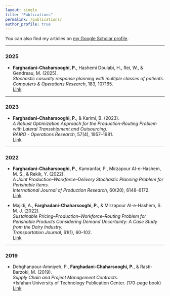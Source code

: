 ```yaml
---
layout: single
title: "Publications"
permalink: /publications/
author_profile: true
---
```


You can also find my articles on <a href="{{ site.author.googlescholar }}">my Google Scholar profile</a>.

<!--
- **Farghadani-Chaharsooghi, P.**, Hashemi Doulabi, H., Rei, W., Gendreau, M. (2025).  
  *A Learning-Based Heuristic for Stochastic Casualty Response Planning with Hospital Evacuation.*  
  Will be submitted to *INFORMS Journal on Optimization*.

- **Farghadani-Chaharsooghi, P.**, Hashemi Doulabi, H., Rei, W., Gendreau, M. (2025).  
  *Stochastic Dual Dynamic Programming for Multi-Stage Casualty Response Planning with Platelet Inventory Management.*  
  Submitted to *INFORMS Journal on Computing*.

-->

---

### 2025

- **Farghadani-Chaharsooghi, P.**, Hashemi Doulabi, H., Rei, W., & Gendreau, M. (2025).  
  *Stochastic casualty response planning with multiple classes of patients.*  
  *Computers & Operations Research*, 183, 107165.  
  [Link](https://www.sciencedirect.com/science/article/pii/S0305054825001935)

---

### 2023

- **Farghadani-Chaharsooghi, P.**, & Karimi, B. (2023).  
  *A Robust Optimization Approach for the Production-Routing Problem with Lateral Transshipment and Outsourcing.*  
  *RAIRO - Operations Research*, 57(4), 1957–1981.  
  [Link](https://www.rairo-ro.org/articles/ro/abs/2023/04/ro220384/ro220384.html)

---

### 2022

- **Farghadani-Chaharsooghi, P.**, Kamranfar, P., Mirzapour Al-e-Hashem, M. S., & Rekik, Y. (2022).  
  *A Joint Production–Workforce–Delivery Stochastic Planning Problem for Perishable Items.*  
  *International Journal of Production Research*, 60(20), 6148–6172.  
  [Link](https://www.tandfonline.com/doi/abs/10.1080/00207543.2021.1985736)

- Majidi, A., **Farghadani-Chaharsooghi, P.**, & Mirzapour Al-e-Hashem, S. M. J. (2022).  
  *Sustainable Pricing–Production–Workforce–Routing Problem for Perishable Products Considering Demand Uncertainty: A Case Study from the Dairy Industry.*  
  *Transportation Journal*, 61(1), 60–102.  
  [Link](https://scholarlypublishingcollective.org/psup/transportation-journal/article-abstract/61/1/60/294499/Sustainable-Pricing-Production-Workforce-Routing)

---

### 2019

- Dehghanpour-Amniyeh, P., **Farghadani-Chaharsooghi, P.**, & Rasti-Barzoki, M. (2019).  
  *Supply Chain and Project Management Contracts.*  
  *Isfahan University of Technology Publication Center. (170-page book)
  [Link](https://research.iut.ac.ir/fa/dgr/2828)
